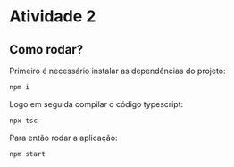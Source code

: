 # Atividade 2

## Como rodar?

Primeiro é necessário instalar as dependências do projeto:

```bash
npm i 
```

Logo em seguida compilar o código typescript:

```bash
npx tsc
```

Para então rodar a aplicação:

```bash
npm start
```
